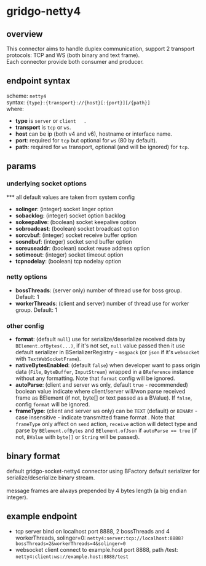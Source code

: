 # gridgo-netty4

## overview
This connector aims to handle duplex communication, support 2 transport protocols: TCP and WS (both binary and text frame). <br/>
Each connector provide both consumer and producer.

## endpoint syntax
scheme: `netty4` <br/>
syntax: ` {type}:{transport}://{host}[:{port}][/{path}] ` <br/>
where:
- **type** is `server` or `client	`.
- **transport** is `tcp` or `ws`.
- **host** can be ip (both v4 and v6), hostname or interface name.
- **port**: required for `tcp` but optional for `ws` (80 by default).
- **path**: required for `ws` transport, optional (and will be ignored) for `tcp`.

## params

### underlying socket options
*** all default values are taken from system config
- **solinger**: (integer) socket linger option
- **sobacklog**: (integer) socket option backlog
- **sokeepalive**: (boolean) socket keepalive option
- **sobroadcast**: (boolean) socket broadcast option
- **sorcvbuf**: (integer) socket receive buffer option
- **sosndbuf**: (integer) socket send buffer option
- **soreuseaddr**: (boolean) socket reuse address option
- **sotimeout**: (integer) socket timeout option
- **tcpnodelay**: (boolean) tcp nodelay option

### netty options
- **bossThreads**: (server only) number of thread use for boss group. Default: 1
- **workerThreads**: (client and server) number of thread use for worker group. Default: 1

### other config
- **format**: (default `null`) use for serialize/deserialize received data by `BElement.ofBytes(...)`, if it's not set, `null` value passed then it use default serializer in BSerializerRegistry - `msgpack` (or `json` if it's `websocket` with `TextWebSocketFrame`).
- **nativeBytesEnabled**: (default `false`) when developer want to pass origin data (`File`, `ByteBuffer`, `InputStream`) wrapped in a `BReference` instance without any formatting. Note that `format` config will be ignored.
- **autoParse**: (client and server ws only, default `true` - recommended) boolean value indicate where client/server will/won parse received frame as BElement (if not, byte[] or text passed as a BValue). If `false`, config `format` will be ignored.
- **frameType**: (client and server ws only) can be `TEXT` (default) or `BINARY` - case insensitive - indicate transmitted frame format . Note that `frameType` only affect on `send` action, `receive` action will detect type and parse by `BElement.ofBytes` and `BElement.ofJson` if `autoParse == true` (if not, `BValue` with `byte[]` or `String` will be passed). 

## binary format
default gridgo-socket-netty4 connector using BFactory default serializer for serialize/deserialize binary stream. 
<br/><br/>
message frames are always prepended by 4 bytes length (a big endian integer).

## example endpoint
- tcp server bind on localhost port 8888, 2 bossThreads and 4 workerThreads, solinger=0: `netty4:server:tcp://localhost:8888?bossThreads=2&workerThreads=4&solinger=0`
- websocket client connect to example.host port 8888, path /test: `netty4:client:ws://example.host:8888/test`
